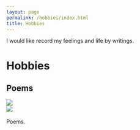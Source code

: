 ```yaml
---
layout: page
permalink: /hobbies/index.html
title: Hobbies
---
```


I would like record my feelings and life by writings.

# Hobbies

## Poems

<div class="third">
<img src="https://jdq818.github.io/hobbies/poems/Contemplation.jpg" allowfullscree>
</div>
<div class="third">
<img src="https://jdq818.github.io/hobbies/poems/TheDist.jpg" allowfullscree>
</div>
<br>Poems.
